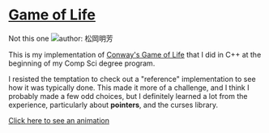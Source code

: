 # [Game of Life](https://github.com/skaliak/gol)

Not this one
![author: 松岡明芳](http://upload.wikimedia.org/wikipedia/commons/thumb/d/d0/The_Game_of_Life_%E4%BA%BA%E7%94%9F%E3%82%B2%E3%83%BC%E3%83%A0_DSCF2280.jpg/320px-The_Game_of_Life_%E4%BA%BA%E7%94%9F%E3%82%B2%E3%83%BC%E3%83%A0_DSCF2280.jpg)

This is my implementation of [Conway's Game of Life](http://en.wikipedia.org/wiki/Conway%27s_Game_of_Life) that I did in C++ at the beginning of my Comp Sci degree program.

I resisted the temptation to check out a "reference" implementation to see how it was typically done.  This made it more of a challenge, and I think I probably made a few odd choices, but I definitely learned a lot from the experience, particularly about **pointers**, and the curses library.

[Click here to see an animation](https://gfycat.com/HealthySlushyDiamondbackrattlesnake)
